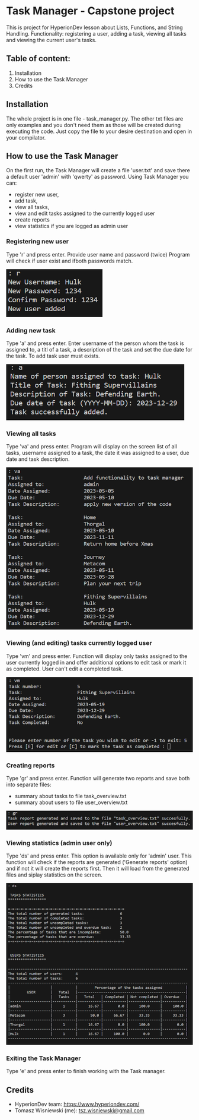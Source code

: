 # Task Manager - Capstone project
This is project for HyperionDev lesson about Lists, Functions, and String Handling.
Functionality: registering a user, adding a task, viewing all tasks and viewing the current user's tasks. 

## Table of content:
1. Installation
2. How to use the Task Manager
3. Credits

## Installation
The whole project is in one file - task_manager.py.
The other txt files are only examples and you don't need them as those will be created during executing the code.
Just copy the file to your desire destination and open in your compilator.

## How to use the Task Manager
On the first run, the Task Manager will create a file 'user.txt' and save there a default user 'admin' with 'qwerty' as password.
Using Task Manager you can:
- register new user,
- add task,
- view all tasks,
- view and edit tasks assigned to the currently logged user
- create reports
- view statistics if you are logged as admin user

### Registering new user
Type 'r' and press enter.
Provide user name and password (twice)
Program will check if user exist and ifboth passwords match.

![Screenshot of the 'registering user' option.](./pictures/registering_new_user.png)

### Adding new task
Type 'a' and press enter.
Enter username of the person whom the task is assigned to, a titl of a task, a description of the task and set the due date for the task.
To add task user must exists.

![Screenshot of the 'adding a new task' option.](./pictures/adding_task.png)

### Viewing all tasks
Type 'va' and press enter.
Program will display on the screen list of all tasks, username assigned to a task, the date it was assigned to a user,
due date and task description.

![Screenshot of the 'view all tasks' option.](./pictures/view_all_tasks.png)

### Viewing (and editing) tasks currently logged user
Type 'vm' and press enter.
Function will display only tasks assigned to the user currently logged in and offer additional options to edit task or mark it as completed.
User can't edit a completed task.

![Screenshot of the 'view my tasks' option.](./pictures/view_my_tasks.png)

### Creating reports
Type 'gr' and press enter.
Function will generate two reports and save both into separate files:
- summary about tasks to file task_overview.txt
- summary about users to file user_overview.txt

![Screenshot of the 'generate reports' option.](./pictures/generate_reports.png)

### Viewing statistics (admin user only)
Type 'ds' and press enter.
This option is available only for 'admin' user.
This function will check if the reports are generated ('Generate reports' option) and if not it will create the reports first.
Then it will load from the generated files and siplay statistics on the screen.

![Screenshot of the 'display_statistics' option.](./pictures/display_statistics.png)

### Exiting the Task Manager
Type 'e' and press enter to finish working with the Task manager.


## Credits
* HyperionDev team: https://www.hyperiondev.com/
* Tomasz Wisniewski (me): tsz.wisniewski@gmail.com

